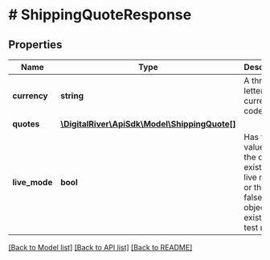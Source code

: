 # # ShippingQuoteResponse

## Properties

Name | Type | Description | Notes
------------ | ------------- | ------------- | -------------
**currency** | **string** | A three-letter ISO currency code. | [optional]
**quotes** | [**\DigitalRiver\ApiSdk\Model\ShippingQuote[]**](ShippingQuote.md) |  | [optional]
**live_mode** | **bool** | Has the value true if the object exists in live mode or the value false if the object exists in test mode. | [optional]

[[Back to Model list]](../../README.md#models) [[Back to API list]](../../README.md#endpoints) [[Back to README]](../../README.md)
